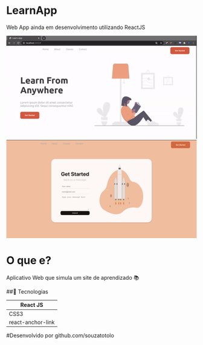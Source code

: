 # LearnApp

Web App ainda em desenvolvimento utilizando ReactJS

<img alt="HealthApp" src="src/assets/LearnApp.gif" width="600px" />

<div></div>
<img alt="HealthApp" src="src/assets/Learnform.png" width="600px" />


# O que e?
Aplicativo Web que simula um site de aprendizado :books:

##:iphone: Tecnologias

<table>
<thead>
<th>React JS </th>
</thead>
<tr>
<td>CSS3</td>
</tr>
<tr>
<td>react-anchor-link</td>
</tr>
</table>

#Desenvolvido por github.com/souzatotolo
